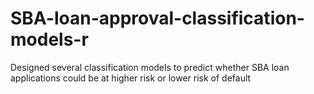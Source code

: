 # SBA-loan-approval-classification-models-r
Designed several classification models to predict whether SBA loan applications could be at higher risk or lower risk of default
